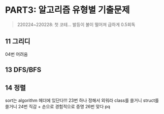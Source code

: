 # PART3: 알고리즘 유형별 기출문제 
> 220224~220228: 첫 코테... 발등이 불이 떨어져 급하게 0.5회독
## 11 그리디
04번 어려움

## 13 DFS/BFS


## 14 정렬
sort는 algorithm 헤더에 있단다!!!
23번 하나 정해서 외워라 class를 쓸거니 struct를 쓸거니
24번 직감 + 손으로 경험적으로 증명
26번 맞다 pq
